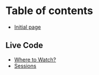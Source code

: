 # Table of contents

* [Initial page](README.md)

## Live Code

* [Where to Watch?](live-code/where-to-watch.md)
* [Sessions](live-code/sessions.md)

